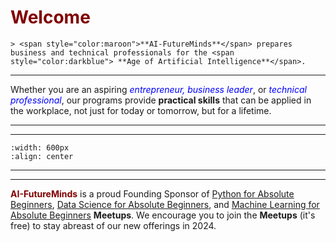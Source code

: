 # <font color ="maroon"> Welcome</font>

```{div} styled-quote
> <span style="color:maroon">**AI-FutureMinds**</span> prepares business and technical professionals for the <span style="color:darkblue"> **Age of Artificial Intelligence**</span>. 
```
---

Whether you are an aspiring <span style="color:blue">*entrepreneur, business leader*</span>, or <span style="color:blue">*technical professional*</span>, our programs provide **practical skills** that can be applied in the workplace, not just for today or tomorrow, but for a lifetime. 

---
---
```{image} /images/dawnofaicaption.png
:width: 600px
:align: center
```
---
---

<span style="color:maroon">**AI-FutureMinds**</span> is a proud Founding Sponsor of [Python for Absolute Beginners](https://www.meetup.com/python-for-absolute-beginners/), [Data Science for Absolute Beginners](https://www.meetup.com/data-science-for-absolute-beginners/), and [Machine Learning for Absolute Beginners](https://www.meetup.com/mlearnfab/) **Meetups**. We encourage you to join the **Meetups** (it's free) to stay abreast of our new offerings in 2024.

